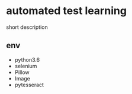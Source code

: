 # automated test learning

short description

## env
- python3.6
- selenium
- Pillow
- Image
- pytesseract